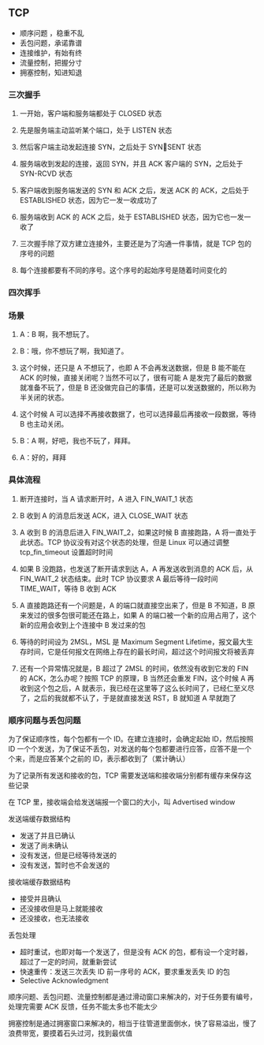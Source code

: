 ## TCP

- 顺序问题 ，稳重不乱
- 丢包问题，承诺靠谱
- 连接维护，有始有终
- 流量控制，把握分寸
- 拥塞控制，知进知退

### 三次握手

1. 一开始，客户端和服务端都处于 CLOSED 状态

1. 先是服务端主动监听某个端口，处于 LISTEN 状态

1. 然后客户端主动发起连接 SYN，之后处于 SYNSENT 状态

1. 服务端收到发起的连接，返回 SYN，并且 ACK 客户端的 SYN，之后处于 SYN-RCVD 状态

1. 客户端收到服务端发送的 SYN 和 ACK 之后，发送 ACK 的 ACK，之后处于 ESTABLISHED 状态，因为它一发一收成功了

1. 服务端收到 ACK 的 ACK 之后，处于 ESTABLISHED 状态，因为它也一发一收了

1. 三次握手除了双方建立连接外，主要还是为了沟通一件事情，就是 TCP 包的序号的问题

1. 每个连接都要有不同的序号。这个序号的起始序号是随着时间变化的

### 四次挥手

### 场景

1. A：B 啊，我不想玩了。

1. B：哦，你不想玩了啊，我知道了。

1. 这个时候，还只是 A 不想玩了，也即 A 不会再发送数据，但是 B 能不能在 ACK 的时候，直接关闭呢？当然不可以了，很有可能 A 是发完了最后的数据就准备不玩了，但是 B 还没做完自己的事情，还是可以发送数据的，所以称为半关闭的状态。

1. 这个时候 A 可以选择不再接收数据了，也可以选择最后再接收一段数据，等待 B 也主动关闭。

1. B：A 啊，好吧，我也不玩了，拜拜。

1. A：好的，拜拜

### 具体流程

1. 断开连接时，当 A 请求断开时，A 进入 FIN_WAIT_1 状态

1. B 收到 A 的消息后发送 ACK，进入 CLOSE_WAIT 状态

1. A 收到 B 的消息后进入 FIN_WAIT_2，如果这时候 B 直接跑路，A 将一直处于此状态。TCP 协议没有对这个状态的处理，但是 Linux 可以通过调整 tcp_fin_timeout 设置超时时间

1. 如果 B 没跑路，也发送了断开请求到达 A，A 再发送收到消息的 ACK 后，从 FIN_WAIT_2 状态结束。此时 TCP 协议要求 A 最后等待一段时间 TIME_WAIT，等待 B 收到 ACK

1. A 直接跑路还有一个问题是，A 的端口就直接空出来了，但是 B 不知道，B 原来发过的很多包很可能还在路上，如果 A 的端口被一个新的应用占用了，这个新的应用会收到上个连接中 B 发过来的包

1. 等待的时间设为 2MSL，MSL 是 Maximum Segment Lifetime，报文最大生存时间，它是任何报文在网络上存在的最长时间，超过这个时间报文将被丢弃

1. 还有一个异常情况就是，B 超过了 2MSL 的时间，依然没有收到它发的 FIN 的 ACK，怎么办呢？按照 TCP 的原理，B 当然还会重发 FIN，这个时候 A 再收到这个包之后，A 就表示，我已经在这里等了这么长时间了，已经仁至义尽了，之后的我就都不认了，于是就直接发送 RST，B 就知道 A 早就跑了

### 顺序问题与丢包问题

为了保证顺序性，每个包都有一个 ID。在建立连接时，会确定起始 ID，然后按照 ID 一个个发送，为了保证不丢包，对发送的每个包都要进行应答，应答不是一个个来，而是应答某个之前的 ID，表示都收到了（累计确认）

为了记录所有发送和接收的包，TCP 需要发送端和接收端分别都有缓存来保存这些记录

在 TCP 里，接收端会给发送端报一个窗口的大小，叫 Advertised window

发送端缓存数据结构
  - 发送了并且已确认
  - 发送了尚未确认
  - 没有发送，但是已经等待发送的
  - 没有发送，暂时也不会发送的

接收端缓存数据结构
  - 接受并且确认
  - 还没接收但是马上就能接收
  - 还没接收，也无法接收

丢包处理
  - 超时重试，也即对每一个发送了，但是没有 ACK 的包，都有设一个定时器，超过了一定的时间，就重新尝试
  - 快速重传：发送三次丢失 ID 前一序号的 ACK，要求重发丢失 ID 的包
  - Selective Acknowledgment

顺序问题、丢包问题、流量控制都是通过滑动窗口来解决的，对于任务要有编号，处理完需要 ACK 反馈，任务不能太多也不能太少

拥塞控制是通过拥塞窗口来解决的，相当于往管道里面倒水，快了容易溢出，慢了浪费带宽，要摸着石头过河，找到最优值
